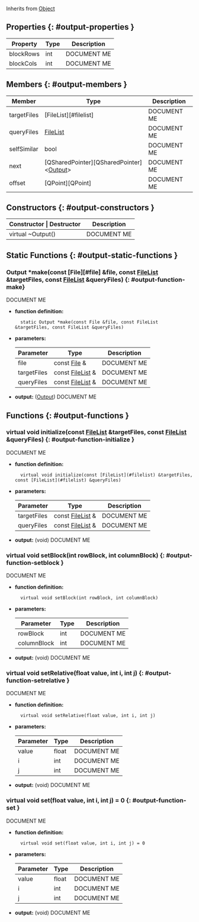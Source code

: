 <!-- OUTPUT -->

Inherits from [Object](#object)

## Properties {: #output-properties }

Property | Type | Description
--- | --- | ---
<a class="table-anchor" id=output-properties-blockrows></a>blockRows | int | DOCUMENT ME
<a class="table-anchor" id=output-properties-blockcols></a>blockCols | int | DOCUMENT ME

## Members {: #output-members }

Member | Type | Description
--- | --- | ---
<a class="table-anchor" id=output-members-targetfiles></a>targetFiles | [FileList][#filelist] | DOCUMENT ME
<a class="table-anchor" id=output-members-queryfiles></a>queryFiles | [FileList](#filelist) | DOCUMENT ME
<a class="table-anchor" id=output-members-selfsimilar></a>selfSimilar | bool | DOCUMENT ME
<a class="table-anchor" id=output-members-next></a>next | [QSharedPointer][QSharedPointer]<[Output](#output)> | DOCUMENT ME
<a class="table-anchor" id=output-members-offset></a>offset | [QPoint][QPoint] | DOCUMENT ME

## Constructors {: #output-constructors }

Constructor \| Destructor | Description
--- | ---
virtual ~Output() | DOCUMENT ME

## Static Functions {: #output-static-functions }

### Output \*make(const [File][#file] &file, const [FileList](#filelist) &targetFiles, const [FileList](#filelist) &queryFiles) {: #output-function-make}

DOCUMENT ME

* **function definition:**

		static Output *make(const File &file, const FileList &targetFiles, const FileList &queryFiles)

* **parameters:**

	Parameter | Type | Description
	--- | --- | ---
	file | const [File](#file) & | DOCUMENT ME
	targetFiles | const [FileList](#filelist) & | DOCUMENT ME
	queryFiles | const [FileList](#filelist) & | DOCUMENT ME

* **output:** ([Output](#output)) DOCUMENT ME


## Functions {: #output-functions }

### virtual void initialize(const [FileList](#filelist) &targetFiles, const [FileList](#filelist) &queryFiles) {: #output-function-initialize }

DOCUMENT ME

* **function definition:**

		virtual void initialize(const [FileList](#filelist) &targetFiles, const [FileList](#filelist) &queryFiles)

* **parameters:**

	Parameter | Type | Description
	--- | --- | ---
	targetFiles | const [FileList](#filelist) & | DOCUMENT ME
	queryFiles | const [FileList](#filelist) & | DOCUMENT ME

* **output:** (void) DOCUMENT ME


### virtual void setBlock(int rowBlock, int columnBlock) {: #output-function-setblock }

DOCUMENT ME

* **function definition:**

		virtual void setBlock(int rowBlock, int columnBlock)

* **parameters:**

	Parameter | Type | Description
	--- | --- | ---
	rowBlock | int | DOCUMENT ME
	columnBlock | int | DOCUMENT ME

* **output:** (void) DOCUMENT ME


### virtual void setRelative(float value, int i, int j) {: #output-function-setrelative }

DOCUMENT ME

* **function definition:**

		virtual void setRelative(float value, int i, int j)

* **parameters:**

	Parameter | Type | Description
	--- | --- | ---
	value | float | DOCUMENT ME
	i | int | DOCUMENT ME
	j | int | DOCUMENT ME

* **output:** (void) DOCUMENT ME


### virtual void set(float value, int i, int j) = 0 {: #output-function-set }

DOCUMENT ME

* **function definition:**

		virtual void set(float value, int i, int j) = 0

* **parameters:**

	Parameter | Type | Description
	--- | --- | ---
	value | float | DOCUMENT ME
	i | int | DOCUMENT ME
	j | int | DOCUMENT ME

* **output:** (void) DOCUMENT ME
